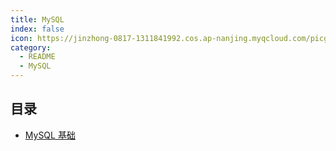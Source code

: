 ```yaml
---
title: MySQL
index: false
icon: https://jinzhong-0817-1311841992.cos.ap-nanjing.myqcloud.com/picgo/MySQL-icon-02.svg
category:
  - README
  - MySQL 
---
```


## 目录
 - [MySQL 基础](day01.md)



